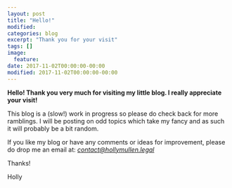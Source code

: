 ```yaml
---
layout: post
title: "Hello!"
modified:
categories: blog
excerpt: "Thank you for your visit"
tags: []
image:
  feature:
date: 2017-11-02T00:00:00-00:00
modified: 2017-11-02T00:00:00-00:00
---
```


 **Hello! Thank you very much for visiting my little blog. I really appreciate your visit!**

 This blog is a (slow!) work in progress so please do check back for more ramblings. I will be posting on odd topics which take my fancy and as such it will probably be a bit random. 

 If you like my blog or have any comments or ideas for improvement, please do drop me an email at: *contact@hollymullen.legal*

 Thanks!

 Holly 
